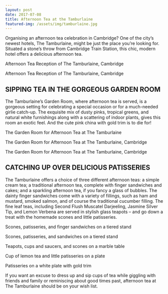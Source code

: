 ```yaml
---
layout: post
date: 2017-07-08
title: Afternoon Tea at the Tamburlaine
featured-img: /assets/img/tamburlaine.jpg
---
```


Organising an afternoon tea celebration in Cambridge? One of the city’s newest hotels, The Tamburlaine, might be just the place you’re looking for. Situated a stone’s throw from Cambridge Train Station, this chic, modern hotel offers a delicious afternoon tea.



Afternoon Tea Reception of The Tamburlaine, Cambridge



Afternoon Tea Reception of The Tamburlaine, Cambridge

<h2>SIPPING TEA IN THE GORGEOUS GARDEN ROOM</h2>
The Tamburlaine’s Garden Room, where afternoon tea is served, is a gorgeous setting for celebrating a special occasion or for a much-needed girlie catch-up. The exquisite mix of dusty pinks, tropical greens, and natural white furnishings along with a scattering of indoor plants, gives this room an exotic feel. And the cute pink china with gold trim is to die for!



The Garden Room for Afternoon Tea at The Tamburlaine



The Garden Room for Afternoon Tea at The Tamburlaine, Cambridge



The Garden Room for Afternoon Tea at The Tamburlaine, Cambridge

<h2>CATCHING UP OVER DELICIOUS PATISSERIES</h2>
The Tamburlaine offers a choice of three different afternoon teas: a simple cream tea; a traditional afternoon tea, complete with finger sandwiches and cakes; and a sparkling afternoon tea, if you fancy a glass of bubbles. The dainty finger sandwiches come with a variety of fillings, such as ham and mustard, smoked salmon, and of course the traditional cucumber filling. The fine leaf teas, including Second Flush Muscatel Darjeeling, Jasmine Silver Tip, and Lemon Verbena are served in stylish glass teapots – and go down a treat with the homemade scones and little patisseries.



Scones, patisseries, and finger sandwiches on a tiered stand



Scones, patisseries, and sandwiches on a tiered stand



Teapots, cups and saucers, and scones on a marble table



Cup of lemon tea and little patisseries on a plate



Patisseries on a white plate with gold trim



If you want an excuse to dress up and sip cups of tea while giggling with friends and family or reminiscing about good times past, afternoon tea at The Tamburlaine should be on your wish list.
